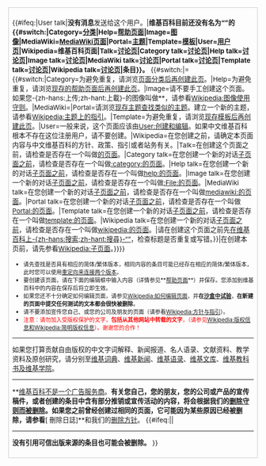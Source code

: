 <div class="plainlinks" id="newarticletext" style="margin-bottom: 5px; border: 1px solid #cccccc; padding: 7px; font-size: 95%;">

{{\#ifeq:|User talk|**没有消息**发送给这个用户。|**维基百科目前还没有名为“”的{{\#switch:|Category=[分类](https://zh.wikipedia.org/wiki/Wikipedia:分类 "wikilink")|Help=[帮助页面](https://zh.wikipedia.org/wiki/Help:目录 "wikilink")|Image=[图像](https://zh.wikipedia.org/wiki/Wikipedia:图像 "wikilink")|MediaWiki=[MediaWiki页面](https://zh.wikipedia.org/wiki/Wikipedia:MediaWiki名字空间 "wikilink")|Portal=[主题](https://zh.wikipedia.org/wiki/Wikipedia:主题 "wikilink")|Template=[模板](https://zh.wikipedia.org/wiki/Wikipedia:模板 "wikilink")|User=[用户页](https://zh.wikipedia.org/wiki/Wikipedia:用户页 "wikilink")|Wikipedia=维基百科页面|Talk=[讨论页](https://zh.wikipedia.org/wiki/Wikipedia:讨论页 "wikilink")|Category talk=[讨论页](https://zh.wikipedia.org/wiki/Wikipedia:讨论页 "wikilink")|Help talk=[讨论页](https://zh.wikipedia.org/wiki/Wikipedia:讨论页 "wikilink")|Image talk=[讨论页](https://zh.wikipedia.org/wiki/Wikipedia:讨论页 "wikilink")|MediaWiki talk=[讨论页](https://zh.wikipedia.org/wiki/Wikipedia:讨论页 "wikilink")|Portal talk=[讨论页](https://zh.wikipedia.org/wiki/Wikipedia:讨论页 "wikilink")|Template talk=[讨论页](https://zh.wikipedia.org/wiki/Wikipedia:讨论页 "wikilink")|Wikipedia talk=[讨论页](https://zh.wikipedia.org/wiki/Wikipedia:讨论页 "wikilink")|条目}}。** {{\#switch:|={{\#switch:|Category=为避免重复，请浏览[页面分类后再创建此页](https://zh.wikipedia.org/wiki/Wikipedia:页面分类 "wikilink")。|Help=为避免重复，请浏览[现存的帮助页面后再创建此页](https://zh.wikipedia.org/wiki/Help:目录 "wikilink")。|Image=请不要手工创建这个页面。如果您-{zh-hans:上传;zh-hant:上載}-的图像叫做**，请参看[Wikipedia:图像使用守则](https://zh.wikipedia.org/wiki/Wikipedia:图像使用守则 "wikilink")。|MediaWiki=|Portal=请浏览[现存主题查找类似的主题](https://zh.wikipedia.org/wiki/wikipedia:主题 "wikilink")。建立一个新的主题，请参看[Wikipedia:主题上的指引](https://zh.wikipedia.org/wiki/Wikipedia:主题 "wikilink")。|Template=为避免重复，请浏览[现存模板后再创建此页](https://zh.wikipedia.org/wiki/Wikipedia:页面模板 "wikilink")。|User=一般来说，这个页面应该由[User:创建和编辑](https://zh.wikipedia.org/wiki/User:{{PAGENAME}} "wikilink")。如果中文维基百科根本不存在这位注册用户，请不要创建。|Wikipedia=在您创建之前，请确定本页面内容与中文维基百科的方针、政策、指引或者站务有关。|Talk=在创建这个页面之前，请检查是否存在一个叫做[的页面](https://zh.wikipedia.org/wiki/{{PAGENAME}} "wikilink")。|Category talk=在您创建一个新的对话[子页面之前](https://zh.wikipedia.org/wiki/Wikipedia:子页面 "wikilink")，请检查是否存在一个叫做[:category:的页面](https://zh.wikipedia.org/wiki/Category:{{PAGENAME}} "wikilink")。|Help talk=在您创建一个新的对话[子页面之前](https://zh.wikipedia.org/wiki/Wikipedia:子页面 "wikilink")，请检查是否存在一个叫做[help:的页面](https://zh.wikipedia.org/wiki/help:{{PAGENAME}} "wikilink")。|Image talk=在您创建一个新的对话[子页面之前](https://zh.wikipedia.org/wiki/Wikipedia:子页面 "wikilink")，请检查是否存在一个叫做[:File:的页面](https://zh.wikipedia.org/wiki/:File:{{PAGENAME}} "wikilink")。|MediaWiki talk=在您创建一个新的对话[子页面之前](https://zh.wikipedia.org/wiki/Wikipedia:子页面 "wikilink")，请检查是否存在一个叫做[mediawiki:的页面](https://zh.wikipedia.org/wiki/mediawiki:{{PAGENAME}} "wikilink")。|Portal talk=在您创建一个新的对话[子页面之前](https://zh.wikipedia.org/wiki/Wikipedia:子页面 "wikilink")，请检查是否存在一个叫做[Portal:的页面](https://zh.wikipedia.org/wiki/Portal:{{PAGENAME}} "wikilink")。|Template talk=在您创建一个新的对话[子页面之前](https://zh.wikipedia.org/wiki/Wikipedia:子页面 "wikilink")，请检查是否存在一个叫做[template:的页面](https://zh.wikipedia.org/wiki/template:{{PAGENAME}} "wikilink")。|Wikipedia talk=在您创建一个新的对话[子页面之前](https://zh.wikipedia.org/wiki/Wikipedia:子页面 "wikilink")，请检查是否存在一个叫做[wikipedia:的页面](https://zh.wikipedia.org/wiki/wikipedia:{{PAGENAME}} "wikilink")。|请在创建这个页面之前先[在维基百科上-{zh-hans:搜索;zh-hant:搜尋}-“”](https://zh.wikipedia.org/wiki/Special:Search/{{PAGENAME}} "wikilink")，检查标题是否重复或写错。}}|在创建本页前，请先参看[Wikipedia:子页面](https://zh.wikipedia.org/wiki/Wikipedia:子页面 "wikilink")。}}}}

  - <small>请先查找是否具有相应的简体/繁体版本，相同内容的条目可能已经存在相应的简体/繁体版本，此时您可以使用[重定向来连接两个版本](https://zh.wikipedia.org/wiki/Help:重定向 "wikilink")。</small>
  - <small>要创建该页面，请在下面的编辑框中输入内容（详情参见**[帮助页面](https://zh.wikipedia.org/wiki/Help:目录 "wikilink")**）并保存。您添加到维基百科中的内容在保存后将立即生效。</small>
  - <small>如果您还不十分确定如何编辑页面，请参见[Wikipedia:如何编辑页面](https://zh.wikipedia.org/wiki/Wikipedia:如何编辑页面 "wikilink")，并**在[沙盒中试验](https://zh.wikipedia.org/wiki/Wikipedia:沙盒 "wikilink")**，**在新建的页面中提交任何测试的文本都会很快被删除**。</small>
  - <small>请不要添加宣传您自己、或您的公司及朋友的页面（请参看[Wikipedia:方针与指引](https://zh.wikipedia.org/wiki/Wikipedia:方针与指引 "wikilink")）。</small>
  - <small><font color="#FF0000">注意：请勿加入受版权保护的文字，**包括从其他网站中转载的文字**，（请参见[Wikipedia:版权信息和](https://zh.wikipedia.org/wiki/Wikipedia:版权信息 "wikilink")[Wikipedia:简明版权信息](https://zh.wikipedia.org/wiki/Wikipedia:简明版权信息 "wikilink")）。谢谢您的合作！</font></small>

-----

如果您打算贡献自由版权的中文字词解释、新闻报道、名人语录、文献资料、教学资料及原创研究，请分别至[维基词典](https://zh.wikipedia.org/wiki/wikt: "wikilink")、[维基新闻](https://zh.wikipedia.org/wiki/n: "wikilink")、[维基语录](https://zh.wikipedia.org/wiki/q: "wikilink")、[维基文库](https://zh.wikipedia.org/wiki/s: "wikilink")、[维基教科书及](https://zh.wikipedia.org/wiki/b: "wikilink")[维基学院](https://zh.wikipedia.org/wiki/v: "wikilink")。

-----

**[维基百科不是一个广告服务商](https://zh.wikipedia.org/wiki/WP:NOT "wikilink")。**有关您自己，您的朋友，您的公司或产品的宣传稿件，或者创建的条目中含有部分推销或宣传活动的内容，将会根据我们的[删除守则而被删除](https://zh.wikipedia.org/wiki/Wikipedia:删除守则 "wikilink")。如果您之前曾经创建过相同的页面，它可能因为某些原因已经被删除，请参看**\[ 刪除日誌\]**和我们的[删除方针](https://zh.wikipedia.org/wiki/Wikipedia:删除方针 "wikilink")。 {{\#ifeq:||

-----

**没有引用可信出版来源的条目也可能会被删除。** }}

</div>